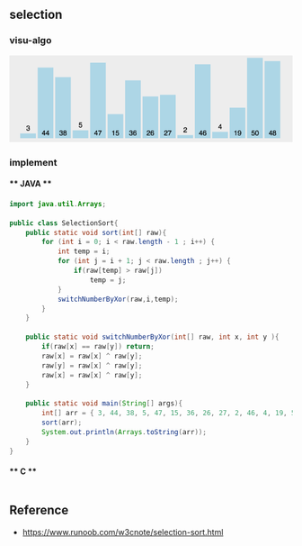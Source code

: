 ## selection

### visu-algo
![](/.images/algo/sort/selection-sort-01.gif)

### implement
<!-- tabs:start -->

#### ** JAVA **
```java
import java.util.Arrays;

public class SelectionSort{
    public static void sort(int[] raw){
        for (int i = 0; i < raw.length - 1 ; i++) {
            int temp = i;
            for (int j = i + 1; j < raw.length ; j++) {
                if(raw[temp] > raw[j])
                    temp = j;
            }
            switchNumberByXor(raw,i,temp);
        }
    }

    public static void switchNumberByXor(int[] raw, int x, int y ){
        if(raw[x] == raw[y]) return;
        raw[x] = raw[x] ^ raw[y];
        raw[y] = raw[x] ^ raw[y];
        raw[x] = raw[x] ^ raw[y];
    }

    public static void main(String[] args){
        int[] arr = { 3, 44, 38, 5, 47, 15, 36, 26, 27, 2, 46, 4, 19, 50, 48 };
        sort(arr);
        System.out.println(Arrays.toString(arr));
    }
}
```

#### ** C **
```c
```
<!-- tabs:end -->


## Reference
* https://www.runoob.com/w3cnote/selection-sort.html